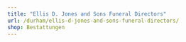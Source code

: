 ```yaml
---
title: "Ellis D. Jones and Sons Funeral Directors"
url: /durham/ellis-d-jones-and-sons-funeral-directors/
shop: Bestattungen
---
```

